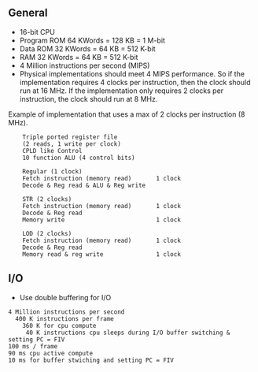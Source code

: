 <!-- Author:  Lyall Jonathan Di Trapani =========|=========|======== -->
General
-------

- 16-bit CPU
- Program ROM 64 KWords = 128 KB = 1 M-bit
- Data ROM 32 KWords = 64 KB = 512 K-bit
- RAM 32 KWords = 64 KB = 512 K-bit
- 4 Million instructions per second (MIPS)
- Physical implementations should meet 4 MIPS performance.  So if the
  implementation requires 4 clocks per instruction, then the clock
  should run at 16 MHz.  If the implementation only requires 2 clocks
  per instruction, the clock should run at 8 MHz.

Example of implementation that uses a max of 2 clocks per instruction (8 MHz).

```
    Triple ported register file
    (2 reads, 1 write per clock)
    CPLD like Control
    10 function ALU (4 control bits)

    Regular (1 clock)
    Fetch instruction (memory read)       1 clock
    Decode & Reg read & ALU & Reg write

    STR (2 clocks)
    Fetch instruction (memory read)       1 clock
    Decode & Reg read
    Memory write                          1 clock

    LOD (2 clocks)
    Fetch instruction (memory read)       1 clock
    Decode & Reg read
    Memory read & reg write               1 clock
```


I/O
-----------

- Use double buffering for I/O

```
4 Million instructions per second
  400 K instructions per frame
    360 K for cpu compute
     40 K instructions cpu sleeps during I/O buffer switching & setting PC = FIV
100 ms / frame
90 ms cpu active compute
10 ms for buffer stwiching and setting PC = FIV
```
